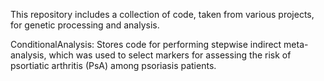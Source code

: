 This repository includes a collection of code, taken from various projects, for genetic processing and analysis.

ConditionalAnalysis: Stores code for performing stepwise indirect meta-analysis, which was used to select markers for assessing the risk of psortiatic arthritis (PsA) among psoriasis patients.
